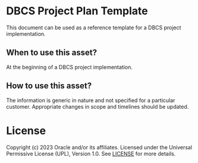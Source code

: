 # DBCS Project Plan Template

This document can be used as a reference template for a DBCS project implementation.

## When to use this asset?

At the beginning of a DBCS project implementation.

## How to use this asset?

The information is generic in nature and not specified for a particular customer. Appropriate changes in scope and timelines should be updated.

# License

Copyright (c) 2023 Oracle and/or its affiliates.
Licensed under the Universal Permissive License (UPL), Version 1.0.
See [LICENSE](LICENSE) for more details.
